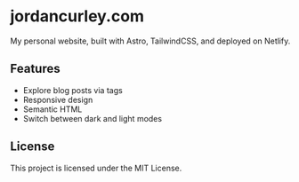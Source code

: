 # jordancurley.com

My personal website, built with Astro, TailwindCSS, and deployed on Netlify.

## Features

- Explore blog posts via tags
- Responsive design
- Semantic HTML
- Switch between dark and light modes

## License

This project is licensed under the MIT License.
